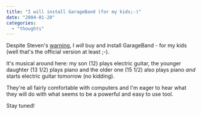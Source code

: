 ```yaml
---
title: "I will install GarageBand (for my kids;-)"
date: "2004-01-20"
categories: 
  - "thoughts"
---
```


Despite Steven's [warning](http://blogs.cocoondev.org/stevenn/archives/001683.html), I _will_ buy and install GarageBand - for my kids (well that's the official version at least ;-).

It's musical around here: my son (12) plays electric guitar, the younger daughter (13 1/2) plays piano and the older one (15 1/2) also plays piano _and_ starts electric guitar tomorrow (no kidding).

They're all fairly comfortable with computers and I'm eager to hear what they will do with what seems to be a powerful and easy to use tool.

Stay tuned!
